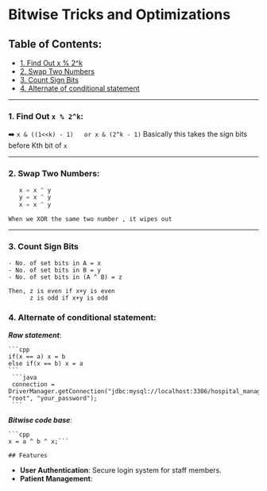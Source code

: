 # Bitwise Tricks and Optimizations


## Table of Contents:
- [1. Find Out x % 2^k](#1-find-out-x-mod-2-k)
- [2. Swap Two Numbers](#2-swap-two-numbers)
- [3. Count Sign Bits](#3-count-sign-bits)
- [4. Alternate of conditional statement](#4-alternate-of-conditional-statement)

---

### 1. Find Out `x % 2^k`:

  ➡️ `x & ((1<<k) - 1)   or x & (2^k - 1)`
  Basically this takes the sign bits before Kth bit of `x`

---

### 2. Swap Two Numbers:

 ```cpp
    x = x ^ y
    y = x ^ y
    x = x ^ y 
 ```
    When we XOR the same two number , it wipes out 
    

---


### 3. Count Sign Bits

    - No. of set bits in A = x
    - No. of set bits in B = y
    - No. of set bits in (A ^ B) = z

    Then, z is even if x+y is even
          z is odd if x+y is odd



### 4. Alternate of conditional statement:

  ***Raw statement***:

    ```cpp
    if(x == a) x = b
    else if(x == b) x = a
    ```
     ```java
     connection = DriverManager.getConnection("jdbc:mysql://localhost:3306/hospital_management_system", "root", "your_password");
     ```

  ***Bitwise code base***: 

    ```cpp
    x = a ^ b ^ x;```
    
    ## Features
- **User Authentication**: Secure login system for staff members.
- **Patient Management**: